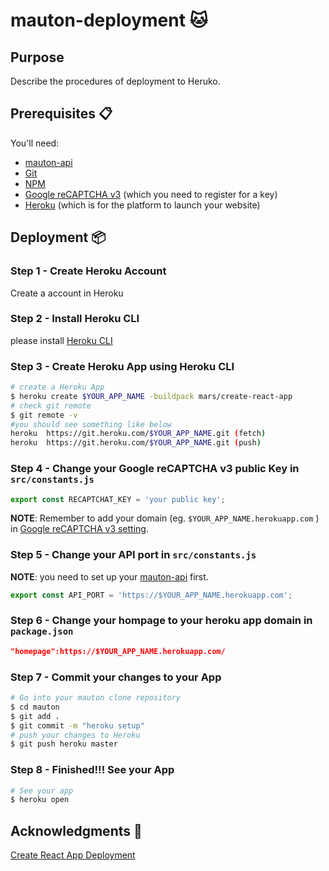 # mauton-deployment :cat:

## Purpose
Describe the procedures of deployment to Heruko.

## Prerequisites 📋
You'll need:
* [mauton-api](https://github.com/ikhvjs/mauton-api) 
* [Git](https://git-scm.com) 
* [NPM](http://npmjs.com)
* [Google reCAPTCHA v3](https://developers.google.com/recaptcha/docs/v3) (which you need to register for a key)
* [Heroku](https://heroku.com) (which is for the platform to launch your website)

## Deployment 📦

### Step 1 - Create Heroku Account

Create a account in Heroku

### Step 2 - Install Heroku CLI

please install [Heroku CLI](https://devcenter.heroku.com/articles/heroku-cli)

### Step 3 - Create Heroku App using Heroku CLI

```bash
# create a Heroku App
$ heroku create $YOUR_APP_NAME -buildpack mars/create-react-app
# check git remote 
$ git remote -v
#you should see something like below
heroku  https://git.heroku.com/$YOUR_APP_NAME.git (fetch)
heroku  https://git.heroku.com/$YOUR_APP_NAME.git (push)
```

### Step 4 - Change your Google reCAPTCHA v3 public Key in ```src/constants.js```
```js
export const RECAPTCHAT_KEY = 'your public key';
```
**NOTE**: Remember to add your domain (eg. ```$YOUR_APP_NAME.herokuapp.com``` ) in [Google reCAPTCHA v3 setting](https://developers.google.com/recaptcha/docs/settings).

### Step 5 - Change your API port in ```src/constants.js```

**NOTE**: you need to set up your [mauton-api](https://github.com/ikhvjs/mauton-api) first.

```js
export const API_PORT = 'https://$YOUR_APP_NAME.herokuapp.com';
```

### Step 6 - Change your hompage to your heroku app domain in ```package.json```
```json
"homepage":https://$YOUR_APP_NAME.herokuapp.com/
```

### Step 7 - Commit your changes to your App
```bash
# Go into your mauton clone repository
$ cd mauton
$ git add .
$ git commit -m "heroku setup"
# push your changes to Heroku
$ git push heroku master
```

### Step 8 - Finished!!! See your App
```bash
# See your app
$ heroku open
```

## Acknowledgments 🎁
[Create React App Deployment](https://create-react-app.dev/docs/deployment/)
